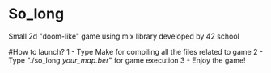 # So_long
Small 2d "doom-like" game using mlx library developed by 42 school



#How to launch?
1 - Type Make for compiling all the files related to game
2 - Type "./so_long *your_map.ber*" for game execution
3 - Enjoy the game!
